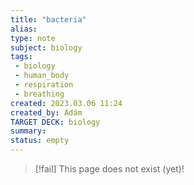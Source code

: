 ```yaml
---
title: "bacteria"
alias: 
type: note
subject: biology
tags:
 - biology
 - human_body
 - respiration
 - breathing
created: 2023.03.06 11:24
created_by: Ádám
TARGET DECK: biology
summary: 
status: empty
---
```

> [!fail] This page does not exist (yet)!